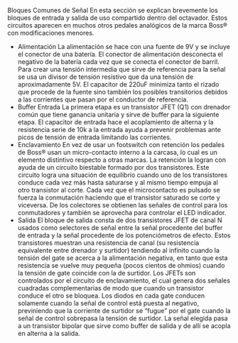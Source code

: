 Bloques Comunes de Señal
En esta sección se explican brevemente los bloques de entrada y salida de uso compartido dentro del octavador. Estos circuitos aparecen en muchos otros pedales analógicos de la marca Boss® con modificaciones menores.
- Alimentación
La alimentación se hace con una fuente de 9V y se incluye el conector de una batería. El conector de alimentación desconecta el negativo de la batería cada vez que se conecta el conector de barril. Para crear una tensión intermedia que sirve de referencia para la señal se usa un divisor de tensión resistivo que da una tensión de aproximadamente 5V. El capacitor de 220uF minimiza tanto el rizado que procede de la fuente sino también los posibles transitorios debidos a las corrientes que pasan por el conductor de referencia.
- Buffer Entrada 
La primera etapa es un transistor JFET (Q1) con drenador común que tiene ganancia unitaria y sirve de buffer para la siguiente etapa. El capacitor de entrada hace el acoplamiento de alterna y la resistencia serie de 10k a la entrada ayuda a prevenir problemas ante picos de tensión de entrada limitando las corrientes.
- Enclavamiento
En vez de usar un footswitch con retención los pedales de Boss® usan un micro-contacto interno a la carcasa, lo cual es un elemento distintivo respecto a otras marcas. La retención la logran con ayuda de un circuito biestable formado por dos transistores. Este circuito logra una situación de equilibrio cuando uno de los transistores conduce cada vez más hasta  saturarse y al mismo tiempo empuja al otro transistor al corte. Cada vez que el microcontacto es pulsado se fuerza la conmutación haciendo que el transistor saturado se corte y viceversa. De los colectores se obtienen las señales de control para los conmutadores y también se aprovecha para controlar el LED indicador. 
- Salida
El bloque de salida consta de dos transistores JFET de canal N usados como selectores de señal entre la señal procedente del buffer de entrada y la señal procedente de los potenciómetros de efecto. Estos transistores muestran una resistencia de canal (su resistencia equivalente entre drenador y surtidor) tendiendo al infinito cuando la tensión del gate se acerca a la alimentación  negativa, en tanto que esta resistencia se vuelve muy pequeña (pocos cientos de ohmios) cuando la tensión de gate coincide con la de surtidor. Los JFETs son controlados por el circuito de enclavamiento, el cual genera dos señales cuadradas complementarias de modo que cuando un transistor conduce el otro se bloquea. Los diodos en cada gate conducen solamente cuando la señal de control está puesta al negativo, previniendo que la corriente de surtidor se “fugue” por el gate cuando la señal de control sobrepasa la tensión de surtidor. La señal elegida pasa a un transistor bipolar que sirve como buffer de salida y de allí se acopla en alterna a la salida.